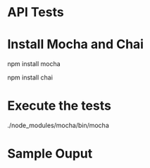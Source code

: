 # API Tests 


# Install Mocha and Chai
npm install mocha

npm install chai

# Execute the tests
./node_modules/mocha/bin/mocha

# Sample Ouput

